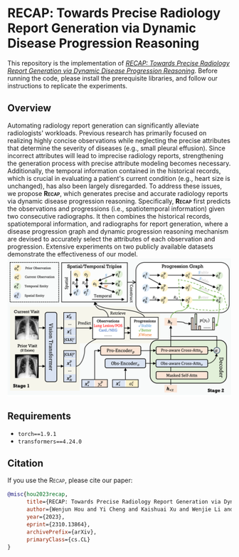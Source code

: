 # <span style="font-variant:small-caps;">RECAP</span>: Towards Precise Radiology Report Generation via Dynamic Disease Progression Reasoning

This repository is the implementation of [*RECAP: Towards Precise Radiology Report Generation via Dynamic Disease Progression Reasoning*](https://arxiv.org/abs/2310.13864). Before running the code, please install the prerequisite libraries, and follow our instructions to replicate the experiments.

## Overview

Automating radiology report generation can significantly alleviate radiologists' workloads. Previous research has primarily focused on realizing highly concise observations while neglecting the precise attributes that determine the severity of diseases (e.g., small pleural effusion). Since incorrect attributes will lead to imprecise radiology reports, strengthening the generation process with precise attribute modeling becomes necessary. Additionally, the temporal information contained in the historical records, which is crucial in evaluating a patient's current condition (e.g., heart size is unchanged), has also been largely disregarded. To address these issues, we propose **<span style="font-variant:small-caps;">Recap</span>**, which generates precise and accurate radiology reports via dynamic disease progression reasoning. Specifically, **<span style="font-variant:small-caps;">Recap</span>** first predicts the observations and progressions (i.e., spatiotemporal information) given two consecutive radiographs. It then combines the historical records, spatiotemporal information, and radiographs for report generation, where a disease progression graph and dynamic progression reasoning mechanism are devised to accurately select the attributes of each observation and progression. Extensive experiments on two publicly available datasets demonstrate the effectiveness of our model.
![Alt text](figure/overview.png?raw=true "Title")

## Requirements

- `torch==1.9.1`
- `transformers==4.24.0`

## Citation

If you use the <span style="font-variant:small-caps;">Recap</span>, please cite our paper:

```bibtex
@misc{hou2023recap,
      title={RECAP: Towards Precise Radiology Report Generation via Dynamic Disease Progression Reasoning},
      author={Wenjun Hou and Yi Cheng and Kaishuai Xu and Wenjie Li and Jiang Liu},
      year={2023},
      eprint={2310.13864},
      archivePrefix={arXiv},
      primaryClass={cs.CL}
}
```
